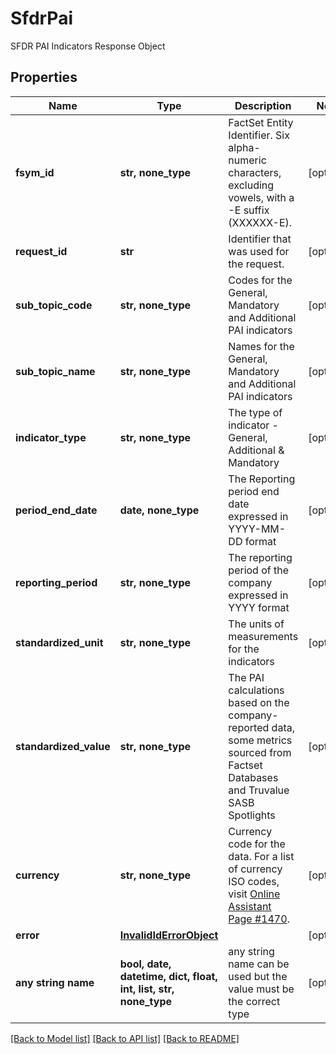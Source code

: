 # SfdrPai

SFDR PAI Indicators Response Object

## Properties
Name | Type | Description | Notes
------------ | ------------- | ------------- | -------------
**fsym_id** | **str, none_type** | FactSet Entity Identifier. Six alpha-numeric characters, excluding vowels, with a -E suffix (XXXXXX-E). | [optional] 
**request_id** | **str** | Identifier that was used for the request. | [optional] 
**sub_topic_code** | **str, none_type** | Codes for the General, Mandatory and Additional PAI indicators | [optional] 
**sub_topic_name** | **str, none_type** | Names for the General, Mandatory and Additional PAI indicators | [optional] 
**indicator_type** | **str, none_type** | The type of indicator - General, Additional &amp; Mandatory | [optional] 
**period_end_date** | **date, none_type** | The Reporting period end date expressed in YYYY-MM-DD format | [optional] 
**reporting_period** | **str, none_type** | The reporting period of the company expressed in YYYY format | [optional] 
**standardized_unit** | **str, none_type** | The units of measurements for the indicators | [optional] 
**standardized_value** | **str, none_type** | The PAI calculations based on the company-reported data, some metrics sourced from Factset Databases and Truvalue SASB Spotlights | [optional] 
**currency** | **str, none_type** | Currency code for the data. For a list of currency ISO codes, visit [Online Assistant Page #1470](https://oa.apps.factset.com/pages/1470). | [optional] 
**error** | [**InvalidIdErrorObject**](InvalidIdErrorObject.md) |  | [optional] 
**any string name** | **bool, date, datetime, dict, float, int, list, str, none_type** | any string name can be used but the value must be the correct type | [optional]

[[Back to Model list]](../README.md#documentation-for-models) [[Back to API list]](../README.md#documentation-for-api-endpoints) [[Back to README]](../README.md)


